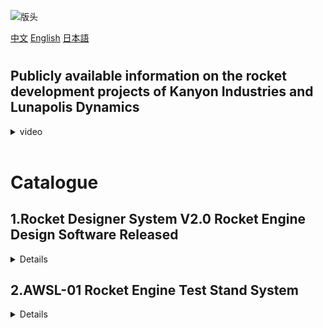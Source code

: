 ![版头](https://github.com/Kanyon-industries/Rocket/assets/57067525/6e2cb0eb-2c65-4690-af21-c2a6f7591098)

[中文](README.md "中文") [English](eng-README.md "English") [日本語](jp-README.md "日本語")

#

## Publicly available information on the rocket development projects of Kanyon Industries and Lunapolis Dynamics
<details>
<summary>video</summary>
【RD-01】500N fuming nitric acid-Tonka 250 liquid rocket motor  →  https://www.bilibili.com/video/BV1CW411C7Dg
<br>
【RD-02】2000N liquid oxygen-kerosene liquid rocket motor  →  https://www.bilibili.com/video/BV17J411b7Tz
</details>

<br>

# Catalogue
## 1.Rocket Designer System V2.0 Rocket Engine Design Software Released
<details>
<br>
  
**[Download](https://github.com/Kanyon-industries/Rocket/releases/download/RDS/Rocket.Designer.System.v2.0.exe)**
<br>
### Permanent free access for all amateur rocketeers
<br>
This software was developed by Jude ma and Huangsky. Jude ma passed away in March 2023 and would like to honor his contribution.
<br>
This software is designed for rocket research beginners to provide ansys and other professional software as a lower alternative, the software supports solid | liquid | hybrid of three types of engines integrated calculation function. At the same time has a mechanical analysis, part of the ballistic simulation, combustion velocity analysis, flange calculation and other functions.
<br>

### Solid rocket motor calculations
<br>

![固体火箭](https://github.com/Kanyon-industries/Rocket/assets/57067525/c2335d6c-0698-49b4-8769-c6bfdf08d1f8)

<br>

### Liquid Rocket Engine Calculations
<br>

![液体火箭](https://github.com/Kanyon-industries/Rocket/assets/57067525/504e83a1-7a5b-41b9-a5af-1c1d027cb14c)
![液1](https://github.com/Kanyon-industries/Rocket/assets/57067525/e02f44f5-075d-434b-8181-e12b07ecb59d)
![液2](https://github.com/Kanyon-industries/Rocket/assets/57067525/2e27f5d9-5f39-4771-94a4-266b8ecc698e)


### Hybrid rocket Engine calculations
<br>

![固液混合](https://github.com/Kanyon-industries/Rocket/assets/57067525/269648d0-714f-4ee7-bf35-52a5d058782e)
![固液1](https://github.com/Kanyon-industries/Rocket/assets/57067525/30723908-1b0d-4fb8-bbf5-7678e311a6f1)
![固液2](https://github.com/Kanyon-industries/Rocket/assets/57067525/0bd94fe6-2305-4174-a8bc-ac09cd73d77f)

<br>

### Other consolidated calculations
<br>

![综合计算](https://github.com/Kanyon-industries/Rocket/assets/57067525/bdc33717-64c0-4db2-9ab3-4c8a2a877fe3)
![气瓶计算](https://github.com/Kanyon-industries/Rocket/assets/57067525/2a5ea54a-b231-45a5-b19d-eecd199c0d5d)
![力学分析](https://github.com/Kanyon-industries/Rocket/assets/57067525/5c2346a4-39ca-45c9-a62d-9eed98c891da)
![管质量计算](https://github.com/Kanyon-industries/Rocket/assets/57067525/22551612-345c-4c67-9569-dac34e7a3092)
![法兰计算](https://github.com/Kanyon-industries/Rocket/assets/57067525/2595402b-efed-48fd-9d96-e28cd3addeb0)
![落压计算](https://github.com/Kanyon-industries/Rocket/assets/57067525/a6536367-d322-45ef-b3b7-5ce9f31594dc)
</details>

## 2.AWSL-01 Rocket Engine Test Stand System
<details>
<br>

**[Download](https://github.com/Kanyon-industries/Rocket/releases/download/AWSL/AWSL-01.Rocket.Engine.Test.Stand.System.zip)**
<br>
### Permanent free access for all amateur rocketeers
<br>
This system was developed by CKD and kk.
<br>
The test stand utilizes aluminum profiles and laser-cut Q235 steel plates as a modular foundation, employing transparent polycarbonate panels as explosion-proof shields to effectively prevent experimental accidents from causing harm to personnel and equipment.
<br>
This system is developed based on the STM32 platform and includes features such as pressure acquisition, real-time display, wireless data transmission, data storage, wireless ignition system, and valve control system.
<br>
Ignition, emergency stops, and additional customizable functions can be performed using a remote control with password protection.
<br>
The pressure measurement system achieves a maximum sampling rate of 80Hz and enables real-time storage through a built-in SD card, ensuring the collection of valid data at any point during the experiment.
<br>
The system is powered by two independent power sources. Due to potential interference from servo startup operations, power and IO interface isolation measures have been implemented for the microcontroller.
<br>
The test stand allows for the adjustment of the engine clamping diameter and can accommodate rocket engines with diameters ranging from 40mm to 310mm. The default installation size supports wheel-type pressure sensors with a range of 0-2T. By modifying the baseplate installation dimensions, pressure sensors with different ranges can be easily substituted.
<br>
![1](https://github.com/Kanyon-industries/Rocket/assets/57067525/037ebd3f-e1f6-48c9-9206-14b400a3cc77)
![2](https://github.com/Kanyon-industries/Rocket/assets/57067525/f4cf22fa-ddd7-47ab-adee-99783135b87a)
![3](https://github.com/Kanyon-industries/Rocket/assets/57067525/45f5524e-322d-465b-9bf5-a2dce8dc7c7e)
</details>


